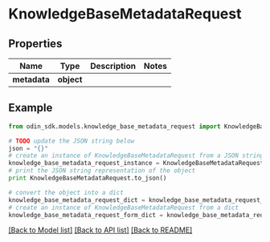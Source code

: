 # KnowledgeBaseMetadataRequest


## Properties

Name | Type | Description | Notes
------------ | ------------- | ------------- | -------------
**metadata** | **object** |  | 

## Example

```python
from odin_sdk.models.knowledge_base_metadata_request import KnowledgeBaseMetadataRequest

# TODO update the JSON string below
json = "{}"
# create an instance of KnowledgeBaseMetadataRequest from a JSON string
knowledge_base_metadata_request_instance = KnowledgeBaseMetadataRequest.from_json(json)
# print the JSON string representation of the object
print KnowledgeBaseMetadataRequest.to_json()

# convert the object into a dict
knowledge_base_metadata_request_dict = knowledge_base_metadata_request_instance.to_dict()
# create an instance of KnowledgeBaseMetadataRequest from a dict
knowledge_base_metadata_request_form_dict = knowledge_base_metadata_request.from_dict(knowledge_base_metadata_request_dict)
```
[[Back to Model list]](../README.md#documentation-for-models) [[Back to API list]](../README.md#documentation-for-api-endpoints) [[Back to README]](../README.md)


